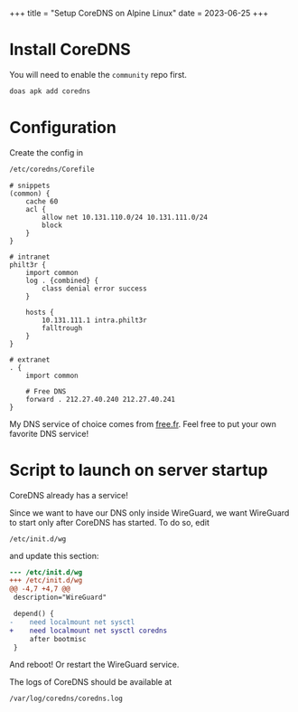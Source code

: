 +++
title = "Setup CoreDNS on Alpine Linux"
date = 2023-06-25
+++

# Install CoreDNS

You will need to enable the `community` repo first.
```sh
doas apk add coredns
```

# Configuration

Create the config in
```sh
/etc/coredns/Corefile
```

```
# snippets
(common) {
    cache 60
    acl {
        allow net 10.131.110.0/24 10.131.111.0/24
        block
    }
}

# intranet
philt3r {
    import common
    log . {combined} {
        class denial error success
    }

    hosts {
        10.131.111.1 intra.philt3r
        falltrough
    }
}

# extranet
. {
    import common

    # Free DNS
    forward . 212.27.40.240 212.27.40.241
}
```

My DNS service of choice comes from [free.fr](https://free.fr). Feel free to put your own favorite DNS service!

# Script to launch on server startup

CoreDNS already has a service!

Since we want to have our DNS only inside WireGuard, we want WireGuard to start only after CoreDNS has started. To do so, edit
```
/etc/init.d/wg
```
and update this section:
```patch
--- /etc/init.d/wg
+++ /etc/init.d/wg
@@ -4,7 +4,7 @@
 description="WireGuard"

 depend() {
-    need localmount net sysctl
+    need localmount net sysctl coredns
     after bootmisc
 }
```

And reboot! Or restart the WireGuard service.

The logs of CoreDNS should be available at
```
/var/log/coredns/coredns.log
```
